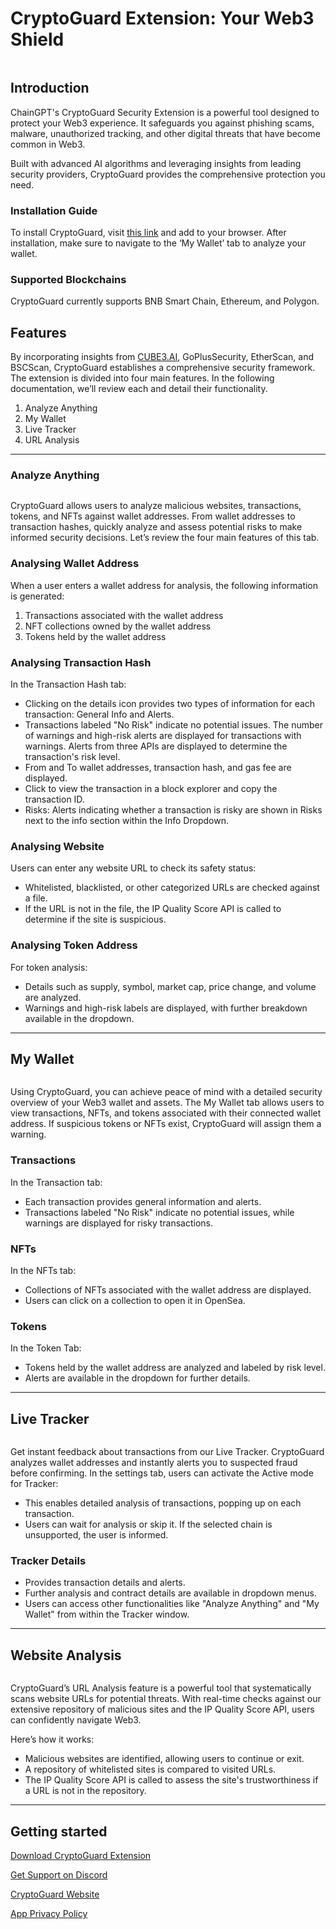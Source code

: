 # CryptoGuard Extension: Your Web3 Shield

<figure><img src="../../.gitbook/assets/image (2) (1) (1) (1).png" alt=""><figcaption></figcaption></figure>

## Introduction

ChainGPT's CryptoGuard Security Extension is a powerful tool designed to protect your Web3 experience. It safeguards you against phishing scams, malware, unauthorized tracking, and other digital threats that have become common in Web3.

Built with advanced AI algorithms and leveraging insights from leading security providers, CryptoGuard provides the comprehensive protection you need.

### **Installation Guide**

To install CryptoGuard, visit [this link](https://chromewebstore.google.com/detail/cryptoguard-by-chaingpt-a/eegoohfobcaegoeoakafgiljckfiajhl) and add to your browser. After installation, make sure to navigate to the ‘My Wallet’ tab to analyze your wallet.

### **Supported Blockchains**

CryptoGuard currently supports BNB Smart Chain, Ethereum, and Polygon.

## Features

By incorporating insights from [CUBE3.AI](https://cube3.ai/), GoPlusSecurity, EtherScan, and BSCScan, CryptoGuard establishes a comprehensive security framework. The extension is divided into four main features. In the following documentation, we’ll review each and detail their functionality.

1. Analyze Anything
2. My Wallet
3. Live Tracker
4. URL Analysis

***

### **Analyze Anything**

<figure><img src="../../.gitbook/assets/image (11).png" alt=""><figcaption></figcaption></figure>

CryptoGuard allows users to analyze malicious websites, transactions, tokens, and NFTs against wallet addresses. From wallet addresses to transaction hashes, quickly analyze and assess potential risks to make informed security decisions. Let’s review the four main features of this tab.

### **Analysing Wallet Address**

When a user enters a wallet address for analysis, the following information is generated:

1. Transactions associated with the wallet address
2. NFT collections owned by the wallet address
3. Tokens held by the wallet address

### **Analysing** Transaction Hash

In the Transaction Hash tab:

* Clicking on the details icon provides two types of information for each transaction: General Info and Alerts.
* Transactions labeled "No Risk" indicate no potential issues. The number of warnings and high-risk alerts are displayed for transactions with warnings. Alerts from three APIs are displayed to determine the transaction's risk level.
* From and To wallet addresses, transaction hash, and gas fee are displayed.
* Click to view the transaction in a block explorer and copy the transaction ID.
* Risks: Alerts indicating whether a transaction is risky are shown in Risks next to the info section within the Info Dropdown.

### **Analysing Website**&#x20;

Users can enter any website URL to check its safety status:

* Whitelisted, blacklisted, or other categorized URLs are checked against a file.
* If the URL is not in the file, the IP Quality Score API is called to determine if the site is suspicious.

### **Analysing Token Address**

For token analysis:

* Details such as supply, symbol, market cap, price change, and volume are analyzed.
* Warnings and high-risk labels are displayed, with further breakdown available in the dropdown.

***

## **My Wallet**

<figure><img src="../../.gitbook/assets/image (12).png" alt=""><figcaption></figcaption></figure>

Using CryptoGuard, you can achieve peace of mind with a detailed security overview of your Web3 wallet and assets. The My Wallet tab allows users to view transactions, NFTs, and tokens associated with their connected wallet address. If suspicious tokens or NFTs exist, CryptoGuard will assign them a warning.

### **Transactions**

In the Transaction tab:

* Each transaction provides general information and alerts.
* Transactions labeled "No Risk" indicate no potential issues, while warnings are displayed for risky transactions.

### **NFTs**

In the NFTs tab:

* Collections of NFTs associated with the wallet address are displayed.
* Users can click on a collection to open it in OpenSea.

### **Tokens**

In the Token Tab:

* Tokens held by the wallet address are analyzed and labeled by risk level.
* Alerts are available in the dropdown for further details.

***

## **Live Tracker**

<figure><img src="../../.gitbook/assets/image (13).png" alt=""><figcaption></figcaption></figure>

Get instant feedback about transactions from our Live Tracker. CryptoGuard analyzes wallet addresses and instantly alerts you to suspected fraud before confirming. In the settings tab, users can activate the Active mode for Tracker:

* This enables detailed analysis of transactions, popping up on each transaction.
* Users can wait for analysis or skip it. If the selected chain is unsupported, the user is informed.

### **Tracker Details**

* Provides transaction details and alerts.
* Further analysis and contract details are available in dropdown menus.
* Users can access other functionalities like "Analyze Anything" and "My Wallet" from within the Tracker window.

***

## **Website Analysis**

<figure><img src="../../.gitbook/assets/image (14).png" alt=""><figcaption></figcaption></figure>



CryptoGuard’s URL Analysis feature is a powerful tool that systematically scans website URLs for potential threats. With real-time checks against our extensive repository of malicious sites and the IP Quality Score API, users can confidently navigate Web3.

Here’s how it works:

* Malicious websites are identified, allowing users to continue or exit.
* A repository of whitelisted sites is compared to visited URLs.
* The IP Quality Score API is called to assess the site's trustworthiness if a URL is not in the repository.



***

## Getting started&#x20;

[Download CryptoGuard Extension](https://chromewebstore.google.com/detail/cryptoguard-by-chaingpt-a/eegoohfobcaegoeoakafgiljckfiajhl)

[Get Support on Discord ](https://discord.com/invite/chaingpt)

[CryptoGuard Website](https://www.cryptoguard.ai/)

[App Privacy Policy  ](https://www.cryptoguard.ai/app-privacy-policy)

